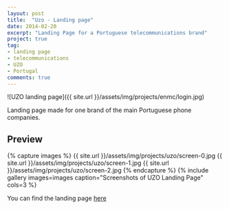 ```yaml
---
layout: post
title:  "Uzo - Landing page"
date: 2014-02-20
excerpt: "Landing Page for a Portuguese telecommunications brand"
project: true
tag:
- landing page 
- telecommunications
- UZO
- Portugal
comments: true
---
```


![UZO landing page]({{ site.url }}/assets/img/projects/enmc/login.jpg)     
     
 Landing page made for one brand of the main Portuguese phone companies.

## Preview

{% capture images %}
	{{ site.url }}/assets/img/projects/uzo/screen-0.jpg
	{{ site.url }}/assets/img/projects/uzo/screen-1.jpg
	{{ site.url }}/assets/img/projects/uzo/screen-2.jpg
{% endcapture %}
{% include gallery images=images caption="Screenshots of UZO Landing Page" cols=3 %}
       
You can find the landing page [here](http://uzo.cartaogratis.pt/)
